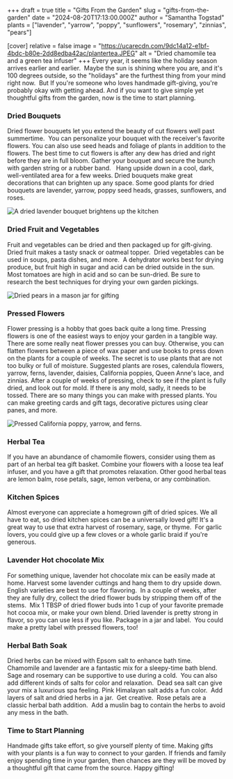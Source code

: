 +++
draft = true
title = "Gifts From the Garden"
slug = "gifts-from-the-garden"
date = "2024-08-20T17:13:00.000Z"
author = "Samantha Togstad"
plants = ["lavender", "yarrow", "poppy", "sunflowers", "rosemary", "zinnias", "pears"]

[cover]
relative = false
image = "https://ucarecdn.com/9dc14a12-e1bf-4bdc-b80e-2dd8edba42ac/plantertea.JPEG"
alt = "Dried chamomile tea and a green tea infuser"
+++
Every year, it seems like the holiday season arrives earlier and earlier.  Maybe the sun is shining where you are, and it's 100 degrees outside, so the "holidays" are the furthest thing from your mind right now.  But If you're someone who loves handmade gift-giving, you're probably okay with getting ahead. And if you want to give simple yet thoughtful gifts from the garden, now is the time to start planning.  

### Dried Bouquets

Dried flower bouquets let you extend the beauty of cut flowers well past summertime.  You can personalize your bouquet with the receiver's favorite flowers. You can also use seed heads and foliage of plants in addition to the flowers. The best time to cut flowers is after any dew has dried and right before they are in full bloom. Gather your bouquet and secure the bunch with garden string or a rubber band.   Hang upside down in a cool, dark, well-ventilated area for a few weeks. Dried bouquets make great decorations that can brighten up any space. Some good plants for dried bouquets are lavender, yarrow, poppy seed heads, grasses, sunflowers, and roses. 

![A dried lavender bouquet brightens up the kitchen](https://ucarecdn.com/ad87d892-a4c0-42de-977a-a5d83f756c27/planterdriedbouquet.JPEG)

### Dried Fruit and Vegetables

Fruit and vegetables can be dried and then packaged up for gift-giving.  Dried fruit makes a tasty snack or oatmeal topper.  Dried vegetables can be used in soups, pasta dishes, and more.  A dehydrator works best for drying produce, but fruit high in sugar and acid can be dried outside in the sun.  Most tomatoes are high in acid and so can be sun-dried. Be sure to research the best techniques for drying your own garden pickings. 

![Dried pears in a mason jar for gifting](https://ucarecdn.com/cb9fed5b-fbcf-4700-8a13-f6374b68af38/planterdriedpears.JPEG "Dried pears are delicious")

### Pressed Flowers

Flower pressing is a hobby that goes back quite a long time. Pressing flowers is one of the easiest ways to enjoy your garden in a tangible way. There are some really neat flower presses you can buy. Otherwise, you can flatten flowers between a piece of wax paper and use books to press down on the plants for a couple of weeks. The secret is to use plants that are not too bulky or full of moisture. Suggested plants are roses, calendula flowers, yarrow, ferns, lavender, daisies, California poppies, Queen Anne's lace, and zinnias. After a couple of weeks of pressing, check to see if the plant is fully dried, and look out for mold. If there is any mold, sadly, it needs to be tossed. There are so many things you can make with pressed plants. You can make greeting cards and gift tags, decorative pictures using clear panes, and more. 

![Pressed California poppy, yarrow, and ferns.](https://ucarecdn.com/1a7e4c28-148f-4213-a21c-775ec2eb5de9/planterdriedflower.JPEG)

### Herbal Tea

If you have an abundance of chamomile flowers, consider using them as part of an herbal tea gift basket. Combine your flowers with a loose tea leaf infuser, and you have a gift that promotes relaxation.  Other good herbal teas are lemon balm, rose petals, sage, lemon verbena, or any combination.  

### Kitchen Spices

Almost everyone can appreciate a homegrown gift of dried spices. We all have to eat, so dried kitchen spices can be a universally loved gift! It's a great way to use that extra harvest of rosemary, sage, or thyme.  For garlic lovers, you could give up a few cloves or a whole garlic braid if you're generous. 

### Lavender Hot chocolate Mix

For something unique, lavender hot chocolate mix can be easily made at home. Harvest some lavender cuttings and hang them to dry upside down. English varieties are best to use for flavoring.  In a couple of weeks, after they are fully dry, collect the dried flower buds by stripping them off of the stems.  Mix 1 TBSP of dried flower buds into 1 cup of your favorite premade hot cocoa mix, or make your own blend. Dried lavender is pretty strong in flavor, so you can use less if you like. Package in a jar and label.  You could make a pretty label with pressed flowers, too!

### Herbal Bath Soak

Dried herbs can be mixed with Epsom salt to enhance bath time.  Chamomile and lavender are a fantastic mix for a sleepy-time bath blend.  Sage and rosemary can be supportive to use during a cold.  You can also add different kinds of salts for color and relaxation.  Dead sea salt can give your mix a luxurious spa feeling. Pink Himalayan salt adds a fun color.  Add layers of salt and dried herbs in a jar.  Get creative.  Rose petals are a classic herbal bath addition.  Add a muslin bag to contain the herbs to avoid any mess in the bath. 

### Time to Start Planning

Handmade gifts take effort, so give yourself plenty of time. Making gifts with your plants is a fun way to connect to your garden. If friends and family enjoy spending time in your garden, then chances are they will be moved by a thoughtful gift that came from the source. Happy gifting!
